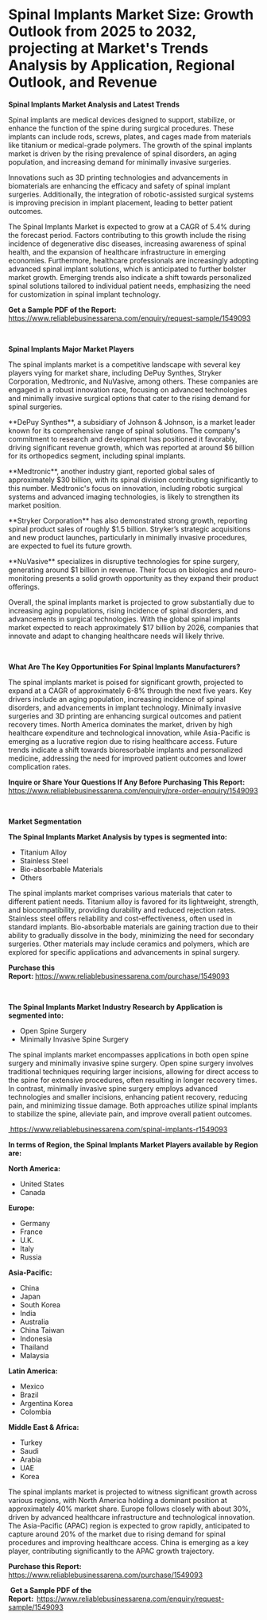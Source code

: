 <p><h1>Spinal Implants Market Size: Growth Outlook from 2025 to 2032, projecting at Market's Trends Analysis by Application, Regional Outlook, and Revenue</h1></p><p><strong>Spinal Implants Market Analysis and Latest Trends</strong></p>
<p><p>Spinal implants are medical devices designed to support, stabilize, or enhance the function of the spine during surgical procedures. These implants can include rods, screws, plates, and cages made from materials like titanium or medical-grade polymers. The growth of the spinal implants market is driven by the rising prevalence of spinal disorders, an aging population, and increasing demand for minimally invasive surgeries. </p><p>Innovations such as 3D printing technologies and advancements in biomaterials are enhancing the efficacy and safety of spinal implant surgeries. Additionally, the integration of robotic-assisted surgical systems is improving precision in implant placement, leading to better patient outcomes. </p><p>The Spinal Implants Market is expected to grow at a CAGR of 5.4% during the forecast period. Factors contributing to this growth include the rising incidence of degenerative disc diseases, increasing awareness of spinal health, and the expansion of healthcare infrastructure in emerging economies. Furthermore, healthcare professionals are increasingly adopting advanced spinal implant solutions, which is anticipated to further bolster market growth. Emerging trends also indicate a shift towards personalized spinal solutions tailored to individual patient needs, emphasizing the need for customization in spinal implant technology.</p></p>
<p><strong>Get a Sample PDF of the Report:&nbsp;</strong> <a href="https://www.reliablebusinessarena.com/enquiry/request-sample/1549093?utm_campaign=3526&utm_medium=2&utm_source=Github&utm_content=ia&utm_term=13042025&utm_id=spinal-implants">https://www.reliablebusinessarena.com/enquiry/request-sample/1549093</a></p>
<p>&nbsp;</p>
<p><strong>Spinal Implants Major Market Players</strong></p>
<p><p>The spinal implants market is a competitive landscape with several key players vying for market share, including DePuy Synthes, Stryker Corporation, Medtronic, and NuVasive, among others. These companies are engaged in a robust innovation race, focusing on advanced technologies and minimally invasive surgical options that cater to the rising demand for spinal surgeries.</p><p>**DePuy Synthes**, a subsidiary of Johnson & Johnson, is a market leader known for its comprehensive range of spinal solutions. The company's commitment to research and development has positioned it favorably, driving significant revenue growth, which was reported at around $6 billion for its orthopedics segment, including spinal implants.</p><p>**Medtronic**, another industry giant, reported global sales of approximately $30 billion, with its spinal division contributing significantly to this number. Medtronic's focus on innovation, including robotic surgical systems and advanced imaging technologies, is likely to strengthen its market position.</p><p>**Stryker Corporation** has also demonstrated strong growth, reporting spinal product sales of roughly $1.5 billion. Stryker’s strategic acquisitions and new product launches, particularly in minimally invasive procedures, are expected to fuel its future growth.</p><p>**NuVasive** specializes in disruptive technologies for spine surgery, generating around $1 billion in revenue. Their focus on biologics and neuro-monitoring presents a solid growth opportunity as they expand their product offerings.</p><p>Overall, the spinal implants market is projected to grow substantially due to increasing aging populations, rising incidence of spinal disorders, and advancements in surgical technologies. With the global spinal implants market expected to reach approximately $17 billion by 2026, companies that innovate and adapt to changing healthcare needs will likely thrive.</p></p>
<p>&nbsp;</p>
<p><strong>What Are The Key Opportunities For Spinal Implants Manufacturers?</strong></p>
<p><p>The spinal implants market is poised for significant growth, projected to expand at a CAGR of approximately 6-8% through the next five years. Key drivers include an aging population, increasing incidence of spinal disorders, and advancements in implant technology. Minimally invasive surgeries and 3D printing are enhancing surgical outcomes and patient recovery times. North America dominates the market, driven by high healthcare expenditure and technological innovation, while Asia-Pacific is emerging as a lucrative region due to rising healthcare access. Future trends indicate a shift towards bioresorbable implants and personalized medicine, addressing the need for improved patient outcomes and lower complication rates.</p></p>
<p><strong>Inquire or Share Your Questions If Any Before Purchasing This Report:</strong> <a href="https://www.reliablebusinessarena.com/enquiry/pre-order-enquiry/1549093?utm_campaign=3526&utm_medium=2&utm_source=Github&utm_content=ia&utm_term=13042025&utm_id=spinal-implants">https://www.reliablebusinessarena.com/enquiry/pre-order-enquiry/1549093</a></p>
<p>&nbsp;</p>
<p><strong>Market Segmentation</strong></p>
<p><strong>The Spinal Implants Market Analysis by types is segmented into:</strong></p>
<p><ul><li>Titanium Alloy</li><li>Stainless Steel</li><li>Bio-absorbable Materials</li><li>Others</li></ul></p>
<p><p>The spinal implants market comprises various materials that cater to different patient needs. Titanium alloy is favored for its lightweight, strength, and biocompatibility, providing durability and reduced rejection rates. Stainless steel offers reliability and cost-effectiveness, often used in standard implants. Bio-absorbable materials are gaining traction due to their ability to gradually dissolve in the body, minimizing the need for secondary surgeries. Other materials may include ceramics and polymers, which are explored for specific applications and advancements in spinal surgery.</p></p>
<p><strong>Purchase this Report:&nbsp;</strong><a href="https://www.reliablebusinessarena.com/purchase/1549093?utm_campaign=3526&utm_medium=2&utm_source=Github&utm_content=ia&utm_term=13042025&utm_id=spinal-implants">https://www.reliablebusinessarena.com/purchase/1549093</a></p>
<p>&nbsp;</p>
<p><strong>The Spinal Implants Market Industry Research by Application is segmented into:</strong></p>
<p><ul><li>Open Spine Surgery</li><li>Minimally Invasive Spine Surgery</li></ul></p>
<p><p>The spinal implants market encompasses applications in both open spine surgery and minimally invasive spine surgery. Open spine surgery involves traditional techniques requiring larger incisions, allowing for direct access to the spine for extensive procedures, often resulting in longer recovery times. In contrast, minimally invasive spine surgery employs advanced technologies and smaller incisions, enhancing patient recovery, reducing pain, and minimizing tissue damage. Both approaches utilize spinal implants to stabilize the spine, alleviate pain, and improve overall patient outcomes.</p></p>
<p><a href="https://www.reliablebusinessarena.com/spinal-implants-r1549093?utm_campaign=3526&utm_medium=2&utm_source=Github&utm_content=ia&utm_term=13042025&utm_id=spinal-implants">&nbsp;https://www.reliablebusinessarena.com/spinal-implants-r1549093</a></p>
<p><strong>In terms of Region, the Spinal Implants Market Players available by Region are:</strong></p>
<p>
    <p> <strong> North America: </strong>
        <ul>
            <li>United States</li>
            <li>Canada</li>
        </ul>
        </p> 
    <p> <strong> Europe: </strong>
        <ul>
            <li>Germany</li>
            <li>France</li>
            <li>U.K.</li>
            <li>Italy</li>
            <li>Russia</li>
        </ul>
        </p> 
    <p> <strong> Asia-Pacific: </strong>
        <ul>
            <li>China</li>
            <li>Japan</li>
            <li>South Korea</li>
            <li>India</li>
            <li>Australia</li>
            <li>China Taiwan</li>
            <li>Indonesia</li>
            <li>Thailand</li>
            <li>Malaysia</li>
        </ul>
        </p> 
    <p> <strong> Latin America: </strong>
        <ul>
            <li>Mexico</li>
            <li>Brazil</li>
            <li>Argentina Korea</li>
            <li>Colombia</li>
        </ul>
        </p> 
    <p> <strong> Middle East & Africa: </strong>
        <ul>
            <li>Turkey</li>
            <li>Saudi</li>
            <li>Arabia</li>
            <li>UAE</li>
            <li>Korea</li>
        </ul>
    </p>
    </p>
<p><p>The spinal implants market is projected to witness significant growth across various regions, with North America holding a dominant position at approximately 40% market share. Europe follows closely with about 30%, driven by advanced healthcare infrastructure and technological innovation. The Asia-Pacific (APAC) region is expected to grow rapidly, anticipated to capture around 20% of the market due to rising demand for spinal procedures and improving healthcare access. China is emerging as a key player, contributing significantly to the APAC growth trajectory.</p></p>
<p><strong>Purchase this Report: </strong><a href="https://www.reliablebusinessarena.com/purchase/1549093?utm_campaign=3526&utm_medium=2&utm_source=Github&utm_content=ia&utm_term=13042025&utm_id=spinal-implants">https://www.reliablebusinessarena.com/purchase/1549093</a></p>
<p>&nbsp;<strong>Get a Sample PDF of the Report:&nbsp;&nbsp;</strong><a href="https://www.reliablebusinessarena.com/enquiry/request-sample/1549093?utm_campaign=3526&utm_medium=2&utm_source=Github&utm_content=ia&utm_term=13042025&utm_id=spinal-implants">https://www.reliablebusinessarena.com/enquiry/request-sample/1549093</a></p>
<p><strong></strong></p>
<p><p></p><p></p><p></p></p>